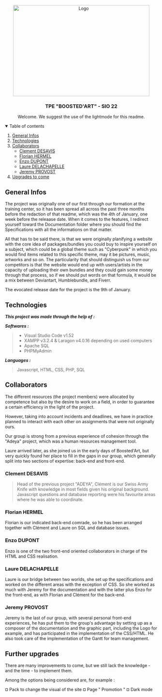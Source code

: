 <!-- PROJECT LOGO -->
<br />
<p align="center">
    <img src="https://i.imgur.com/mLdO8pH.png" alt="Logo" width="450" height="300">
  
  <h3 align="center">TPE "BOOSTED'ART" - SIO 22 </h3>

  <p align="center">Welcome. We suggest the use of the lightmode for this readme.</p>



<details open="open">
  <summary>Table of contents</summary>
  <ol>
    <li>
      <a href="#General-infos">General Infos</a>
    </li>
    <li>
      <a href="#Technologies">Technologies</a>
    </li>
    <li>
      <a href="#Collaborators">Collaborators</a>
      <ul>
        <li><a href="#Clement-desavis">Clement DESAVIS</a></li>
        <li><a href="#Florian-hermel">Florian HERMEL</a></li>
        <li><a href="#Enzo-dupont">Enzo DUPONT</a></li>
        <li><a href="#Laure-delachapelle">Laure DELACHAPELLE</a></li>
        <li><a href="#Jeremy-provost">Jeremy PROVOST</a></li>
      </ul>
    </li>
    <li>
      <a href="#Further-upgrades">Upgrades to come</a>
    </li>
</details>


## General Infos

The project was originally one of our first through our formation at the training center, so it has been spread all across the past three months before the redaction of that readme, which was the 4th of January, one week before the releaase date.
When it comes to the features, I redirect yourself toward the Documentation folder where you should find the Specifications with all the informations on that matter.

All that has to be said there, is that we were originally planifying a website with the core idea of packages/bundles you could buy to inspire yourself on a subject, which could be a global theme such as "Cyberpunk" in which you would find items related to this specific theme, may it be pictures, music, artworks and so on.
The particularity that should distinguish us from our competitors is that the website would end up with users/artists in the capacity of uploading their own bundles and they could gain some money through that process, so if we should put words on that formula, it would be a mix between Deviantart, Humblebundle, and Fiverr.

The evocated release date for the project is the 9th of January.

## Technologies

***This project was made through the help of :***

***Softwares :***

> * Visual Studio Code v1.52
> * XAMPP v3.2.4 & Laragon v4.0.16 depending on used computers
> * Apache SQL
> * PHPMyAdmin

***Languages :***

> Javascript, HTML, CSS, PHP, SQL

## Collaborators

The different resources (the project members) were allocated by competence but also by the desire to work on a field, in order to guarantee a certain efficiency in the light of the project.

However, taking into account incidents and deadlines, we have in practice planned to interact with each other on assignments that were not originally ours. 

Our group is strong from a previous experience of cohesion through the "Adeya" project, which was a human resources management tool. 

Laure arrived later, as she joined us in the early days of Boosted'Art, but very quickly found her place to fill in the gaps in our group, which generally split into two sections of expertise: back-end and front-end.

### Clement DESAVIS

> Head of the previous project "ADEYA", Clément is our Swiss Army Knife with knowledge in most fields given his original background. Javascript questions and database reporting were his favourite areas where he was able to coordinate.

### Florian HERMEL

Florian is our indicated back-end comrade, so he has been arranged together with Clément and Laure on SQL and database issues.

### Enzo DUPONT

Enzo is one of the two front-end oriented collaborators in charge of the HTML and CSS realisation.

### Laure DELACHAPELLE

Laure is our bridge between two worlds, she set up the specifications and worked on the different areas with the exception of CSS. So she worked as much with Jeremy for the documentation and with the latter plus Enzo for the front-end, as with Florian and Clément for the back-end.

### Jeremy PROVOST

Jeremy is the last of our group, with several personal front-end experiences, he has put them to the group's advantage by setting up as a composer of the documentation and the graphic part, including the Logo for example, and has participated in the implementation of the CSS/HTML. He also took care of the implementation of the Gantt for team management.

## Further upgrades

There are many improvements to come, but we still lack the knowledge - and the time - to implement them. 

Among the options being considered are, for example : 

¤ Pack to change the visual of the site
¤ Page " Promotion "
¤ Dark mode
